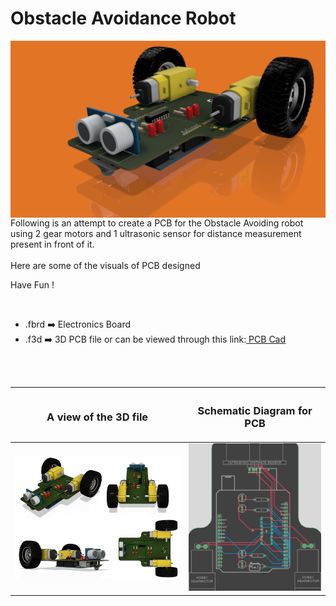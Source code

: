 <h1>Obstacle Avoidance Robot</h1>

<div>
   <img width=550 align=right src="https://github.com/Electroversity/Electroverse/blob/main/PCB%20Designs/25-Obstacle%20Avoidance%20Robot/img1.png"/>
   <p>Following is an attempt to create a PCB for the Obstacle Avoiding robot using 2 gear motors and 1 ultrasonic sensor for distance measurement present in front of it.
  <br><br>Here are some of the visuals of PCB designed<br>
        
   Have Fun !
  </p>
<br>

   - .fbrd ➡️ Electronics Board
   - .f3d  ➡️ 3D PCB file or can be viewed through this link:<a href="https://a360.co/33b0EW8"> PCB Cad</a>
   
   
<br> <br> 
<div align=center>
   
| <h3>A view of the 3D file</h2> | <h3>Schematic Diagram for PCB</h3> |      
| --- | --- |
| <img width=600 align=center src="https://github.com/Electroversity/Electroverse/blob/main/PCB%20Designs/25-Obstacle%20Avoidance%20Robot/img2.png"/><br><img width=600 align=center src="https://github.com/Electroversity/Electroverse/blob/main/PCB%20Designs/25-Obstacle%20Avoidance%20Robot/img3.png"/> |    <img width="400" src="https://github.com/Electroversity/Electroverse/blob/main/PCB%20Designs/25-Obstacle%20Avoidance%20Robot/PCB%20view.png"> | 
 
</div>

 
